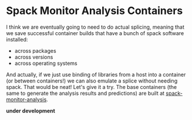 # Spack Monitor Analysis Containers

I think we are eventually going to need to do actual splicing, meaning that we
save successful container builds that have a bunch of spack software installed:

 - across packages
 - across versions
 - across operating systems
 
And actually, if we just use binding of libraries from a host into a container (or between containers!)
we can also emulate a splice without needing spack. That would be neat! Let's give it a try.
The base containers (the same to generate the analysis results and predictions) are built at [spack-monitor-analysis](https://github.com/buildsi/spack-monitor-analysis).

**under development**
